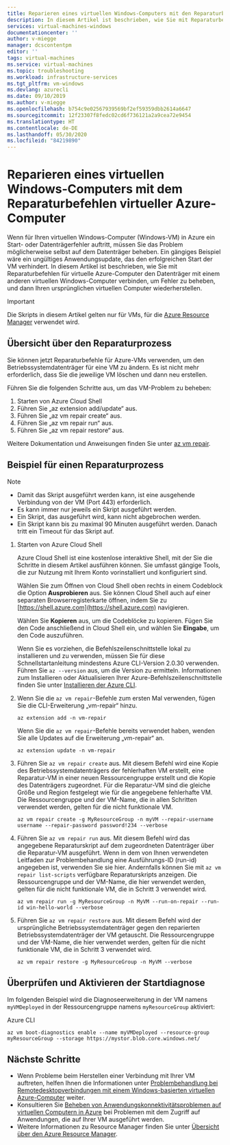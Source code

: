```yaml
---
title: Reparieren eines virtuellen Windows-Computers mit den Reparaturbefehlen für virtuelle Azure-Computer | Microsoft-Dokumentation
description: In diesem Artikel ist beschrieben, wie Sie mit Reparaturbefehlen für virtuelle Azure-Computer den Datenträger mit einem anderen virtuellen Windows-Computer verbinden, um Fehler zu beheben, und dann Ihren ursprünglichen virtuellen Computer wiederherstellen.
services: virtual-machines-windows
documentationcenter: ''
author: v-miegge
manager: dcscontentpm
editor: ''
tags: virtual-machines
ms.service: virtual-machines
ms.topic: troubleshooting
ms.workload: infrastructure-services
ms.tgt_pltfrm: vm-windows
ms.devlang: azurecli
ms.date: 09/10/2019
ms.author: v-miegge
ms.openlocfilehash: b754c9e02567939569bf2ef59359dbb2614a6647
ms.sourcegitcommit: 12f23307f8fedc02cd6f736121a2a9cea72e9454
ms.translationtype: HT
ms.contentlocale: de-DE
ms.lasthandoff: 05/30/2020
ms.locfileid: "84219890"
---
```

# <a name="repair-a-windows-vm-by-using-the-azure-virtual-machine-repair-commands"></a>Reparieren eines virtuellen Windows-Computers mit dem Reparaturbefehlen virtueller Azure-Computer

Wenn für Ihren virtuellen Windows-Computer (Windows-VM) in Azure ein Start- oder Datenträgerfehler auftritt, müssen Sie das Problem möglicherweise selbst auf dem Datenträger beheben. Ein gängiges Beispiel wäre ein ungültiges Anwendungsupdate, das den erfolgreichen Start der VM verhindert. In diesem Artikel ist beschrieben, wie Sie mit Reparaturbefehlen für virtuelle Azure-Computer den Datenträger mit einem anderen virtuellen Windows-Computer verbinden, um Fehler zu beheben, und dann Ihren ursprünglichen virtuellen Computer wiederherstellen.

> [!IMPORTANT]
> Die Skripts in diesem Artikel gelten nur für VMs, für die [Azure Resource Manager](https://docs.microsoft.com/azure/azure-resource-manager/resource-group-overview) verwendet wird.

## <a name="repair-process-overview"></a>Übersicht über den Reparaturprozess

Sie können jetzt Reparaturbefehle für Azure-VMs verwenden, um den Betriebssystemdatenträger für eine VM zu ändern. Es ist nicht mehr erforderlich, dass Sie die jeweilige VM löschen und dann neu erstellen.

Führen Sie die folgenden Schritte aus, um das VM-Problem zu beheben:

1. Starten von Azure Cloud Shell
2. Führen Sie „az extension add/update“ aus.
3. Führen Sie „az vm repair create“ aus.
4. Führen Sie „az vm repair run“ aus.
5. Führen Sie „az vm repair restore“ aus.

Weitere Dokumentation und Anweisungen finden Sie unter [az vm repair](https://docs.microsoft.com/cli/azure/ext/vm-repair/vm/repair).

## <a name="repair-process-example"></a>Beispiel für einen Reparaturprozess

> [!NOTE]
> * Damit das Skript ausgeführt werden kann, ist eine ausgehende Verbindung von der VM (Port 443) erforderlich.
> * Es kann immer nur jeweils ein Skript ausgeführt werden.
> * Ein Skript, das ausgeführt wird, kann nicht abgebrochen werden.
> * Ein Skript kann bis zu maximal 90 Minuten ausgeführt werden. Danach tritt ein Timeout für das Skript auf.

1. Starten von Azure Cloud Shell

   Azure Cloud Shell ist eine kostenlose interaktive Shell, mit der Sie die Schritte in diesem Artikel ausführen können. Sie umfasst gängige Tools, die zur Nutzung mit Ihrem Konto vorinstalliert und konfiguriert sind.

   Wählen Sie zum Öffnen von Cloud Shell oben rechts in einem Codeblock die Option **Ausprobieren** aus. Sie können Cloud Shell auch auf einer separaten Browserregisterkarte öffnen, indem Sie zu [https://shell.azure.com](https://shell.azure.com) navigieren.

   Wählen Sie **Kopieren** aus, um die Codeblöcke zu kopieren. Fügen Sie den Code anschließend in Cloud Shell ein, und wählen Sie **Eingabe**, um den Code auszuführen.

   Wenn Sie es vorziehen, die Befehlszeilenschnittstelle lokal zu installieren und zu verwenden, müssen Sie für diese Schnellstartanleitung mindestens Azure CLI-Version 2.0.30 verwenden. Führen Sie ``az --version`` aus, um die Version zu ermitteln. Informationen zum Installieren oder Aktualisieren Ihrer Azure-Befehlszeilenschnittstelle finden Sie unter [Installieren der Azure CLI](https://docs.microsoft.com/cli/azure/install-azure-cli).

2. Wenn Sie die `az vm repair`-Befehle zum ersten Mal verwenden, fügen Sie die CLI-Erweiterung „vm-repair“ hinzu.

   ```azurecli-interactive
   az extension add -n vm-repair
   ```

   Wenn Sie die `az vm repair`-Befehle bereits verwendet haben, wenden Sie alle Updates auf die Erweiterung „vm-repair“ an.

   ```azurecli-interactive
   az extension update -n vm-repair
   ```

3. Führen Sie `az vm repair create` aus. Mit diesem Befehl wird eine Kopie des Betriebssystemdatenträgers der fehlerhaften VM erstellt, eine Reparatur-VM in einer neuen Ressourcengruppe erstellt und die Kopie des Datenträgers zugeordnet.  Für die Reparatur-VM sind die gleiche Größe und Region festgelegt wie für die angegebene fehlerhafte VM. Die Ressourcengruppe und der VM-Name, die in allen Schritten verwendet werden, gelten für die nicht funktionale VM.

   ```azurecli-interactive
   az vm repair create -g MyResourceGroup -n myVM --repair-username username --repair-password password!234 --verbose
   ```

4. Führen Sie `az vm repair run` aus. Mit diesem Befehl wird das angegebene Reparaturskript auf dem zugeordneten Datenträger über die Reparatur-VM ausgeführt. Wenn in dem von Ihnen verwendeten Leitfaden zur Problembehandlung eine Ausführungs-ID (run-id) angegeben ist, verwenden Sie sie hier. Andernfalls können Sie mit `az vm repair list-scripts` verfügbare Reparaturskripts anzeigen. Die Ressourcengruppe und der VM-Name, die hier verwendet werden, gelten für die nicht funktionale VM, die in Schritt 3 verwendet wird.

   ```azurecli-interactive
   az vm repair run -g MyResourceGroup -n MyVM --run-on-repair --run-id win-hello-world --verbose
   ```

5. Führen Sie `az vm repair restore` aus. Mit diesem Befehl wird der ursprüngliche Betriebssystemdatenträger gegen den reparierten Betriebssystemdatenträger der VM getauscht. Die Ressourcengruppe und der VM-Name, die hier verwendet werden, gelten für die nicht funktionale VM, die in Schritt 3 verwendet wird.

   ```azurecli-interactive
   az vm repair restore -g MyResourceGroup -n MyVM --verbose
   ```

## <a name="verify-and-enable-boot-diagnostics"></a>Überprüfen und Aktivieren der Startdiagnose

Im folgenden Beispiel wird die Diagnoseerweiterung in der VM namens ``myVMDeployed`` in der Ressourcengruppe namens ``myResourceGroup`` aktiviert:

Azure CLI

```azurecli-interactive
az vm boot-diagnostics enable --name myVMDeployed --resource-group myResourceGroup --storage https://mystor.blob.core.windows.net/
```

## <a name="next-steps"></a>Nächste Schritte

* Wenn Probleme beim Herstellen einer Verbindung mit Ihrer VM auftreten, helfen Ihnen die Informationen unter [Problembehandlung bei Remotedesktopverbindungen mit einem Windows-basierten virtuellen Azure-Computer](https://docs.microsoft.com/azure/virtual-machines/troubleshooting/troubleshoot-rdp-connection) weiter.
* Konsultieren Sie [Beheben von Anwendungskonnektivitätsproblemen auf virtuellen Computern in Azure](https://docs.microsoft.com/azure/virtual-machines/troubleshooting/troubleshoot-app-connection) bei Problemen mit dem Zugriff auf Anwendungen, die auf Ihrer VM ausgeführt werden.
* Weitere Informationen zu Resource Manager finden Sie unter [Übersicht über den Azure Resource Manager](https://docs.microsoft.com/azure/azure-resource-manager/resource-group-overview).
